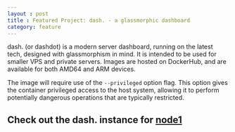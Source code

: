 ```yaml
---
layout : post
title : Featured Project: dash. - a glassmorphic dashboard
category: feature
---
```


dash. (or dashdot) is a modern server dashboard, running on the latest tech, designed with glassmorphism in mind. It is intended to be used for smaller VPS and private servers. Images are hosted on DockerHub, and are available for both AMD64 and ARM devices.

The image will require use of the `--privileged` option flag. This option gives the container privileged access to the host system, allowing it to perform potentially dangerous operations that are typically restricted.

## Check out the dash. instance for [node1][node1]

[node1]:https://node1.michaellamb.dev
